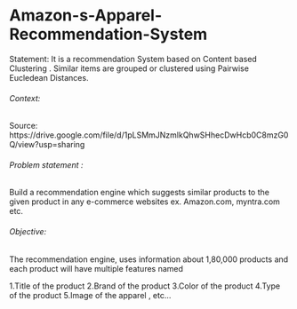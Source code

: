 # Amazon-s-Apparel-Recommendation-System

<p> Statement:  It is a recommendation System based on Content based Clustering . Similar items are grouped or clustered using Pairwise Eucledean Distances. </p>

<h6> Context:</h6>
<p> Source: https://drive.google.com/file/d/1pLSMmJNzmlkQhwSHhecDwHcb0C8mzG0Q/view?usp=sharing</p>

<h6> Problem statement : </h6>
<p> Build a recommendation engine which suggests similar products to the given product in any e-commerce websites ex. Amazon.com, myntra.com etc. </p>

<h6>Objective: </h6>
<p>The recommendation engine, uses information about 1,80,000 products and each product will have multiple features named

1.Title of the product
2.Brand of the product
3.Color of the product
4.Type of the product
5.Image of the apparel , etc...</p>
